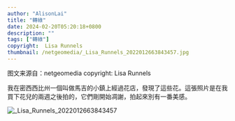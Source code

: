 ```yaml
---
author: "AlisonLai"
title: "轉綠"
date: 2024-02-20T05:20:18+0800
description: ""
tags: ["轉綠"]
copyright:  Lisa Runnels
thumbnail: /netgeomedia/_Lisa_Runnels_2022012663843457.jpg
---
```

图文来源自：netgeomedia  copyright:  Lisa Runnels

我在密西西比州一個叫做馬吉的小鎮上經過花店，發現了這些花。這張照片是在我買下花兒的兩週之後拍的，它們剛開始凋謝，拍起來別有一番美感。

![_Lisa_Runnels_2022012663843457](/netgeomedia/_Lisa_Runnels_2022012663843457.jpg)